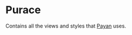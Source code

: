 # Purace

Contains all the views and styles that [Payan](https://github.com/juandahurt/payan-ios) uses.
